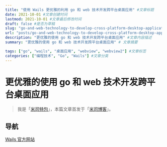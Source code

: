 ```yaml
---
title: "使用 Wails 更优雅的利用 go 和 web 技术开发跨平台桌面应用" #文章标题
date: 2021-10-01 #文章创建时间
lastmod: 2021-10-01 #文章最后修改时间
draft: false #是否为草稿
slug: "go-and-web-technology-to-develop-cross-platform-desktop-applications"
url: "posts/go-and-web-technology-to-develop-cross-platform-desktop-applications"
description: "更优雅的使用 go 和 web 技术开发跨平台桌面应用" #文章内容描述
summary: "更优雅的使用 go 和 web 技术开发跨平台桌面应用" # 文章摘要

tags: ["go", "wails", "桌面应用", "webview", "webview2"] #文章标签
categories: ["编程技术", "Go", "Wails"] #文章分类
---
```


# 更优雅的使用 go 和 web 技术开发跨平台桌面应用

<!-- ## 内容目录

<details>
  <summary>点我 打开/关闭 目录列表</summary>

- [1. ](#nav-1)
- [2. ](#nav-2)
  - [2.1 ](#nav-2-1)
  - [2.2 ](#nav-2-2)
  - [2.3 ](#nav-2-3)
- [3. ](#nav-3)
  - [3.1 ](#nav-3-1)

</details> -->

> 我是「[米司特包](http://misitebao.com)」，本篇文章首发于「[米司博客](http://blog.misitebao.com)」。

<span id="nav-1"></span>

## 导航

[Wails 官方网站](https://wails.io)
